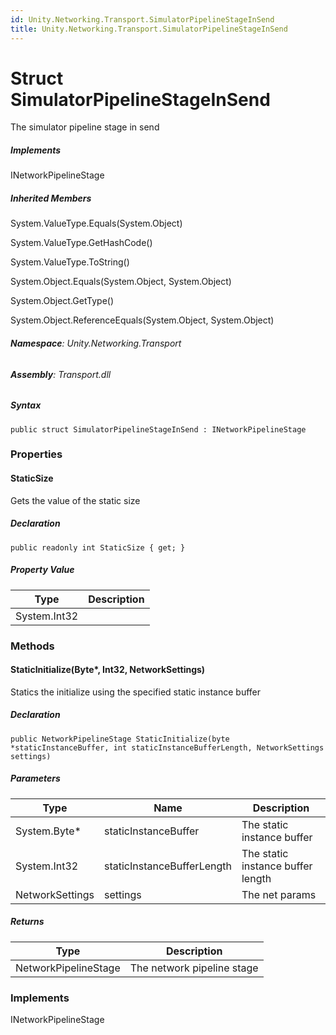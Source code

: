 ```yaml
---
id: Unity.Networking.Transport.SimulatorPipelineStageInSend
title: Unity.Networking.Transport.SimulatorPipelineStageInSend
---
```



# Struct SimulatorPipelineStageInSend


The simulator pipeline stage in send






##### Implements



INetworkPipelineStage






##### Inherited Members



System.ValueType.Equals(System.Object)





System.ValueType.GetHashCode()





System.ValueType.ToString()





System.Object.Equals(System.Object, System.Object)





System.Object.GetType()





System.Object.ReferenceEquals(System.Object, System.Object)





###### **Namespace**: Unity.Networking.Transport

###### **Assembly**: Transport.dll

##### Syntax


``` lang-csharp
public struct SimulatorPipelineStageInSend : INetworkPipelineStage
```



### Properties

#### StaticSize


Gets the value of the static size






##### Declaration


``` lang-csharp
public readonly int StaticSize { get; }
```



##### Property Value

| Type         | Description |
|--------------|-------------|
| System.Int32 |             |

### Methods

#### StaticInitialize(Byte\*, Int32, NetworkSettings)


Statics the initialize using the specified static instance buffer






##### Declaration


``` lang-csharp
public NetworkPipelineStage StaticInitialize(byte *staticInstanceBuffer, int staticInstanceBufferLength, NetworkSettings settings)
```



##### Parameters

| Type            | Name                       | Description                       |
|-----------------|----------------------------|-----------------------------------|
| System.Byte\*   | staticInstanceBuffer       | The static instance buffer        |
| System.Int32    | staticInstanceBufferLength | The static instance buffer length |
| NetworkSettings | settings                   | The net params                    |

##### Returns

| Type                 | Description                |
|----------------------|----------------------------|
| NetworkPipelineStage | The network pipeline stage |

### Implements



INetworkPipelineStage





